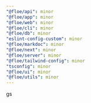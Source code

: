 ```yaml
---
"@floe/api": minor
"@floe/app": minor
"@floe/web": minor
"@floe/cli": minor
"@floe/db": minor
"eslint-config-custom": minor
"@floe/markdoc": minor
"@floe/next": minor
"@floe/server": minor
"@floe/tailwind-config": minor
"tsconfig": minor
"@floe/ui": minor
"@floe/utils": minor
---
```


gs

